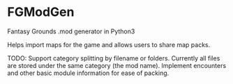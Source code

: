 # FGModGen
Fantasy Grounds .mod generator in Python3

Helps import maps for the game and allows users to share map packs.

TODO:
  Support category splitting by filename or folders. Currently all files are stored under the same category (the mod name).
  Implement encounters and other basic module information for ease of packing.
